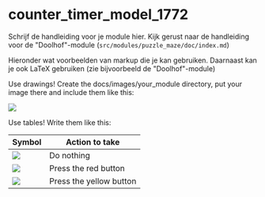 # counter_timer_model_1772

Schrijf de handleiding voor je module hier. Kijk gerust naar de handleiding
voor de "Doolhof"-module (`src/modules/puzzle_maze/doc/index.md`)


Hieronder wat voorbeelden van markup die je kan gebruiken. Daarnaast kan je ook LaTeX
gebruiken (zie bijvoorbeeld de "Doolhof"-module)

Use drawings! Create the docs/images/your_module directory, put your image there and include them like this:

![](./your_module/filename.png)

Use tables! Write them like this:

| Symbol                         | Action to take |
|--------------------------------|----------------|
| ![](./your_module/symbol1.png) | Do nothing     |
| ![](./your_module/symbol2.png) | Press the red button |
| ![](./your_module/symbol3.png) | Press the yellow button |
